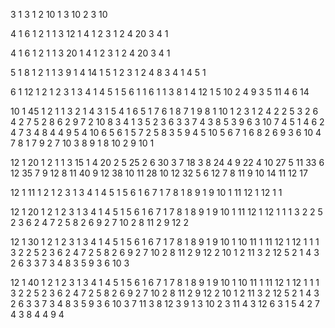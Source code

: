 3 1 3
1 2 10
1 3 10
2 3 10

4 1 6
1 2 1
1 3 12
1 4 1
2 3 1
2 4 20
3 4 1

4 1 6
1 2 1
1 3 20
1 4 1
2 3 1
2 4 20
3 4 1


5 1 8
1 2 1
1 3 9
1 4 14
1 5 1
2 3 1
2 4 8
3 4 1
4 5 1


6 1 12
1 2 1
2 3 1
3 4 1
4 5 1
5 6 1
1 6 1
1 3 8
1 4 12
1 5 10
2 4 9
3 5 11
4 6 14

10 1 45
1 2 1
1 3 2
1 4 3
1 5 4
1 6 5
1 7 6
1 8 7
1 9 8
1 10 1
2 3 1
2 4 2
2 5 3
2 6 4
2 7 5
2 8 6
2 9 7
2 10 8
3 4 1
3 5 2
3 6 3
3 7 4
3 8 5
3 9 6
3 10 7
4 5 1
4 6 2
4 7 3
4 8 4
4 9 5
4 10 6
5 6 1
5 7 2
5 8 3
5 9 4
5 10 5
6 7 1
6 8 2
6 9 3
6 10 4
7 8 1
7 9 2
7 10 3
8 9 1
8 10 2
9 10 1


12 1 20
1 2 1
1 3 15
1 4 20
2 5 25
2 6 30
3 7 18
3 8 24
4 9 22
4 10 27
5 11 33
6 12 35
7 9 12
8 11 40
9 12 38
10 11 28
10 12 32
5 6 12
7 8 11
9 10 14
11 12 17


12 1 11
1 2 1
2 3 1 
3 4 1
4 5 1
5 6 1
6 7 1 
7 8 1
8 9 1 
9 10 1 
11 12 1 
12 1 1


12 1 20
1 2 1
2 3 1
3 4 1
4 5 1
5 6 1
6 7 1
7 8 1
8 9 1
9 10 1
11 12 1
12 1 1
1 3 2
2 5 2
3 6 2
4 7 2
5 8 2
6 9 2
7 10 2
8 11 2
9 12 2




12 1 30
1 2 1
2 3 1
3 4 1
4 5 1
5 6 1
6 7 1
7 8 1
8 9 1
9 10 1
10 11 1
11 12 1
12 1 1
1 3 2
2 5 2
3 6 2
4 7 2
5 8 2
6 9 2
7 10 2
8 11 2
9 12 2
10 1 2
11 3 2
12 5 2
1 4 3
2 6 3
3 7 3
4 8 3
5 9 3
6 10 3


12 1 40
1 2 1
2 3 1
3 4 1
4 5 1
5 6 1
6 7 1
7 8 1
8 9 1
9 10 1
10 11 1
11 12 1
12 1 1
1 3 2
2 5 2
3 6 2
4 7 2
5 8 2
6 9 2
7 10 2
8 11 2
9 12 2
10 1 2
11 3 2
12 5 2
1 4 3
2 6 3
3 7 3
4 8 3
5 9 3
6 10 3
7 11 3
8 12 3
9 1 3
10 2 3
11 4 3
12 6 3
1 5 4
2 7 4
3 8 4
4 9 4
